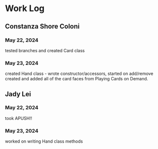 # Work Log

## Constanza Shore Coloni

### May 22, 2024

tested branches and created Card class

### May 23, 2024

created Hand class - wrote constructor/accessors, started on add/remove
created and added all of the card faces from Playing Cards on Demand.


## Jady Lei

### May 22, 2024

took APUSH!!

### May 23, 2024

worked on writing Hand class methods
